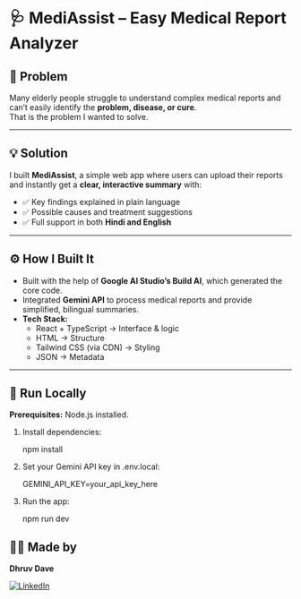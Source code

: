 # 🩺 MediAssist – Easy Medical Report Analyzer

## 📌 Problem
Many elderly people struggle to understand complex medical reports and can’t easily identify the **problem, disease, or cure**.  
That is the problem I wanted to solve.

---

## 💡 Solution
I built **MediAssist**, a simple web app where users can upload their reports and instantly get a **clear, interactive summary** with:

- ✅ Key findings explained in plain language  
- ✅ Possible causes and treatment suggestions  
- ✅ Full support in both **Hindi and English**

---

## ⚙️ How I Built It
- Built with the help of **Google AI Studio’s Build AI**, which generated the core code.  
- Integrated **Gemini API** to process medical reports and provide simplified, bilingual summaries.  
- **Tech Stack:**
  - React + TypeScript → Interface & logic  
  - HTML → Structure  
  - Tailwind CSS (via CDN) → Styling  
  - JSON → Metadata  

---

## 🚀 Run Locally
**Prerequisites:** Node.js installed.

1. Install dependencies:
   
   npm install


2. Set your Gemini API key in .env.local:

   GEMINI_API_KEY=your_api_key_here


3. Run the app:

   npm run dev


## 👨‍💻 Made by
**Dhruv Dave**  

[![LinkedIn](https://img.shields.io/badge/LinkedIn-Connect-blue?style=for-the-badge&logo=linkedin)](https://www.linkedin.com/in/dhruvdave2807/)

